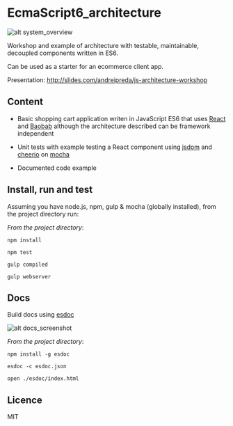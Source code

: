 # EcmaScript6_architecture

![alt system_overview](https://lh3.googleusercontent.com/Q6HBwBqHKxTH1Jl2rxO09BNjIaT-8W44MQIeDg7mZVM=w900-h509-no)

Workshop and example of architecture with testable, maintainable, decoupled components written in ES6.

Can be used as a starter for an ecommerce client app.

Presentation: http://slides.com/andreipreda/js-architecture-workshop

## Content

* Basic shopping cart application writen in JavaScript ES6 that uses [React](https://facebook.github.io/react/) and [Baobab](https://github.com/Yomguithereal/baobab) although the architecture described can be framework independent

* Unit tests with example testing a React component using [jsdom](https://github.com/tmpvar/jsdom) and [cheerio](https://github.com/cheeriojs/cheerio) on [mocha](http://mochajs.org/)

* Documented code example

## Install, run and test

Assuming you have node.js, npm, gulp & mocha (globally installed), from the project directory run:

*From the project directory*:

```npm install```

```npm test```

```gulp compiled```

```gulp webserver```

## Docs

Build docs using [esdoc](https://esdoc.org/)

![alt docs_screenshot](https://lh3.googleusercontent.com/dkOH_cz9K1P8ojQQL0l2nwpcpfZ4PjatfaGe9pKQURo=w1326-h754-no)

*From the project directory*:

```npm install -g esdoc```

```esdoc -c esdoc.json```

```open ./esdoc/index.html```

## Licence
MIT
